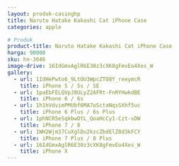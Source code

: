 ```yaml
---
layout: produk-casinghp
title: Naruto Hatake Kakashi Cat iPhone Case
categories: apple

# Produk
product-title: Naruto Hatake Kakashi Cat iPhone Case
harga: 90000
sku: hn-3646
image-drive: 16IdGmxAglR6E30z3cXK8gFmvEo4Xes_W
gallery:
  - url: 1IdHePwto6_9LtOU3WpcZTO8Y_reeymcR
    title: iPhone 5 / 5s / SE
  - url: 1paEbFELQVpJ8ULyZ2AFRt-FnRYHwkdBE
    title: iPhone 6 / 6s
  - url: 1h1hVdvimPMUbf6MA7oSctaNqsSXhf5uc
    title: iPhone 6 Plus / 6s Plus
  - url: 1phNCR5eSqkbwOtL_QoaHcCy1-Czt-vDW
    title: iPhone 7 / 8
  - url: 1WH2Wjm37CuXglDu2kzcZbdElZ8d3kFCY
    title: iPhone 7 Plus / 8 Plus
  - url: 16IdGmxAglR6E30z3cXK8gFmvEo4Xes_W
    title: iPhone X
---
```


